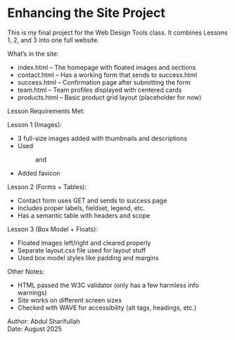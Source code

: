 # Enhancing the Site Project

This is my final project for the Web Design Tools class. It combines Lessons 1, 2, and 3 into one full website.

What’s in the site:

- index.html – The homepage with floated images and sections  
- contact.html – Has a working form that sends to success.html  
- success.html – Confirmation page after submitting the form  
- team.html – Team profiles displayed with centered cards  
- products.html – Basic product grid layout (placeholder for now)

Lesson Requirements Met:

Lesson 1 (Images):  
- 3 full-size images added with thumbnails and descriptions  
- Used <figure> and <figcaption>  
- Added favicon  

Lesson 2 (Forms + Tables):  
- Contact form uses GET and sends to success page  
- Includes proper labels, fieldset, legend, etc.  
- Has a semantic table with headers and scope  

Lesson 3 (Box Model + Floats):  
- Floated images left/right and cleared properly  
- Separate layout.css file used for layout stuff  
- Used box model styles like padding and margins  

Other Notes:

- HTML passed the W3C validator (only has a few harmless info warnings)  
- Site works on different screen sizes  
- Checked with WAVE for accessibility (alt tags, headings, etc.)

Author: Abdul Sharifullah  
Date: August 2025  
